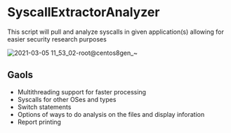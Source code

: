 # SyscallExtractorAnalyzer
This script will pull and analyze syscalls in given application(s) allowing for easier security research purposes

![2021-03-05 11_53_02-root@centos8gen_~](https://user-images.githubusercontent.com/23244379/110147248-73c27180-7da9-11eb-9aa3-ffce47786c6a.png)

## Gaols
- Multithreading support for faster processing
- Syscalls for other OSes and types
- Switch statements
- Options of ways to do analysis on the files and display inforation
- Report printing
